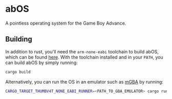 # abOS

A pointless operating system for the Game Boy Advance.

## Building

In addition to rust, you'll need the `arm-none-eabi` toolchain to build abOS, which can be found
[here](https://developer.arm.com/downloads/-/arm-gnu-toolchain-downloads). With the toolchain installed
and in your `PATH`, you can build abOS by simply running:

```sh
cargo build
```

Alternatively, you can run the OS in an emulator such as [mGBA](https://mgba.io) by running:

```sh
CARGO_TARGET_THUMBV4T_NONE_EABI_RUNNER=<PATH_TO_GBA_EMULATOR> cargo run
```
